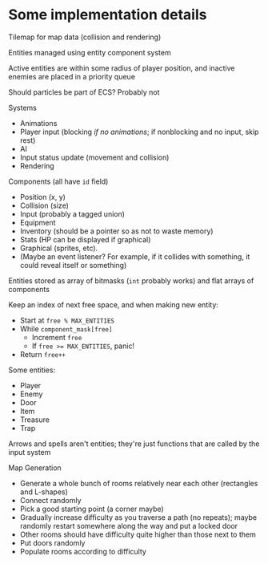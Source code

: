 # Some implementation details

Tilemap for map data (collision and rendering)

Entities managed using entity component system

Active entities are within some radius of player position, and inactive enemies are placed in a priority queue

Should particles be part of ECS? Probably not

Systems
  * Animations
  * Player input (blocking *if no animations*; if nonblocking and no input, skip rest)
  * AI
  * Input status update (movement and collision)
  * Rendering

Components (all have `id` field)
  * Position (x, y)
  * Collision (size)
  * Input (probably a tagged union)
  * Equipment
  * Inventory (should be a pointer so as not to waste memory)
  * Stats (HP can be displayed if graphical)
  * Graphical (sprites, etc).
  * (Maybe an event listener? For example, if it collides with something, it could reveal itself or something)

Entities stored as array of bitmasks (`int` probably works) and flat arrays of components

Keep an index of next free space, and when making new entity:
  * Start at `free % MAX_ENTITIES`
  * While `component_mask[free]`
    * Increment `free`
    * If `free >= MAX_ENTITIES`, panic!
  * Return `free++`

Some entities:
 * Player
 * Enemy
 * Door
 * Item
 * Treasure
 * Trap

Arrows and spells aren't entities; they're just functions that are called by the input system

Map Generation
 * Generate a whole bunch of rooms relatively near each other (rectangles and L-shapes)
 * Connect randomly
 * Pick a good starting point (a corner maybe)
 * Gradually increase difficulty as you traverse a path (no repeats); maybe randomly restart somewhere along the way and put a locked door
 * Other rooms should have difficulty quite higher than those next to them
 * Put doors randomly
 * Populate rooms according to difficulty
